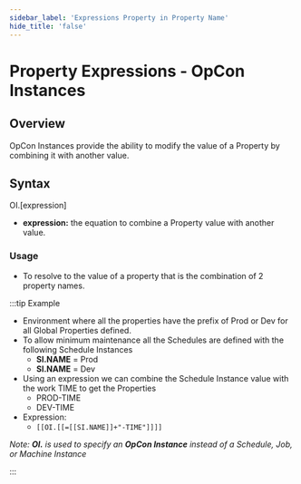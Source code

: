 ```yaml
---
sidebar_label: 'Expressions Property in Property Name'
hide_title: 'false'
---
```


<head>
  <meta name="robots" content="noindex, nofollow" />
</head>

# Property Expressions - OpCon Instances

## Overview

OpCon Instances provide the ability to modify the value of a Property by combining it with another value.

## Syntax

OI.[expression]
  * **expression:** the equation to combine a Property value with another value.

### Usage

* To resolve to the value of a property that is the combination of 2 property names.

:::tip Example

* Environment where all the properties have the prefix of Prod or Dev for all Global Properties defined. 
* To allow minimum maintenance all the Schedules are defined with the following Schedule Instances
  * **SI.NAME** = Prod
  * **SI.NAME** = Dev
* Using an expression we can combine the Schedule Instance value with the work TIME to get the Properties
  * PROD-TIME
  * DEV-TIME
* Expression:
  * ```[[OI.[[=[[SI.NAME]]+"-TIME"]]]]```

_Note: **OI.** is used to specify an **OpCon Instance** instead of a Schedule, Job, or Machine Instance_

:::